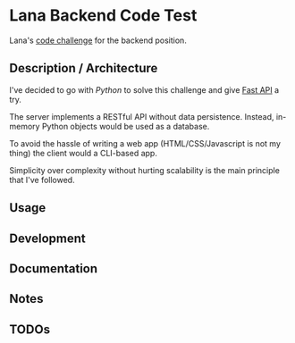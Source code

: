 # Lana Backend Code Test
Lana's [code challenge][code-test] for the backend position.

## Description / Architecture
I've decided to go with *Python* to solve this challenge and give
[Fast API][fast-api] a try.

The server implements a RESTful API without data persistence. Instead, in-memory
Python objects would be used as a database.

To avoid the hassle of writing a web app (HTML/CSS/Javascript is not my thing)
the client would a CLI-based app.

Simplicity over complexity without hurting scalability is the main principle that
I've followed.


## Usage


## Development


## Documentation


## Notes


## TODOs



[code-test]: https://github.com/lana/backend-challenge
[fast-api]: https://github.com/tiangolo/fastapi
